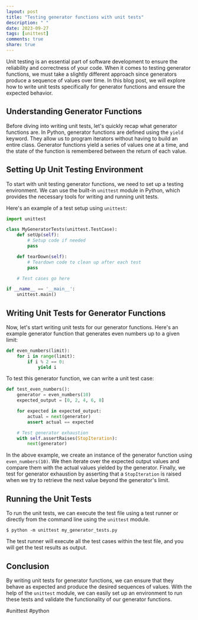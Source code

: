```yaml
---
layout: post
title: "Testing generator functions with unit tests"
description: " "
date: 2023-09-27
tags: [unittest]
comments: true
share: true
---
```


Unit testing is an essential part of software development to ensure the reliability and correctness of your code. When it comes to testing generator functions, we must take a slightly different approach since generators produce a sequence of values over time. In this blog post, we will explore how to write unit tests specifically for generator functions and ensure the expected behavior.

## Understanding Generator Functions

Before diving into writing unit tests, let's quickly recap what generator functions are. In Python, generator functions are defined using the `yield` keyword. They allow us to program iterators without having to build an entire class. Generator functions yield a series of values one at a time, and the state of the function is remembered between the return of each value.

## Setting Up Unit Testing Environment

To start with unit testing generator functions, we need to set up a testing environment. We can use the built-in `unittest` module in Python, which provides the necessary tools for writing and running unit tests.

Here's an example of a test setup using `unittest`:

```python
import unittest

class MyGeneratorTests(unittest.TestCase):
    def setUp(self):
        # Setup code if needed
        pass

    def tearDown(self):
        # Teardown code to clean up after each test
        pass

    # Test cases go here

if __name__ == '__main__':
    unittest.main()
```

## Writing Unit Tests for Generator Functions

Now, let's start writing unit tests for our generator functions. Here's an example generator function that generates even numbers up to a given limit:

```python
def even_numbers(limit):
    for i in range(limit):
        if i % 2 == 0:
            yield i
```

To test this generator function, we can write a unit test case:

```python
def test_even_numbers():
    generator = even_numbers(10)
    expected_output = [0, 2, 4, 6, 8]

    for expected in expected_output:
        actual = next(generator)
        assert actual == expected

    # Test generator exhaustion
    with self.assertRaises(StopIteration):
        next(generator)
```

In the above example, we create an instance of the generator function using `even_numbers(10)`. We then iterate over the expected output values and compare them with the actual values yielded by the generator. Finally, we test for generator exhaustion by asserting that a `StopIteration` is raised when we try to retrieve the next value beyond the generator's limit.

## Running the Unit Tests

To run the unit tests, we can execute the test file using a test runner or directly from the command line using the `unittest` module.

```shell
$ python -m unittest my_generator_tests.py
```

The test runner will execute all the test cases within the test file, and you will get the test results as output.

## Conclusion

By writing unit tests for generator functions, we can ensure that they behave as expected and produce the desired sequences of values. With the help of the `unittest` module, we can easily set up an environment to run these tests and validate the functionality of our generator functions.

#unittest #python
